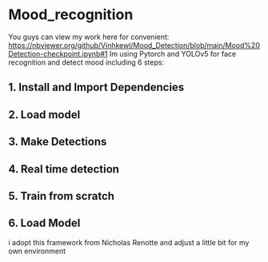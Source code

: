 # Mood_recognition
You guys can view my work here for convenient: https://nbviewer.org/github/Vinhkewl/Mood_Detection/blob/main/Mood%20Detection-checkpoint.ipynb#1
Im using Pytorch and YOLOv5 for face recognition and detect mood including 6 steps:
## 1. Install and Import Dependencies
## 2. Load model
## 3. Make Detections
## 4. Real time detection
## 5. Train from scratch
## 6. Load Model

i adopt this framework from Nicholas Renotte and adjust a little bit for my own environment 
